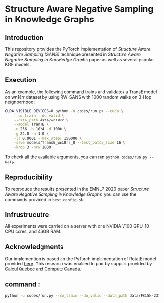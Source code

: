 # Structure Aware Negative Sampling in Knowledge Graphs

## Introduction

This repository provides the PyTorch implementation of _Structure Aware Negative Sampling (SANS)_ technique presented in _Structure Aware Negative Sampling in Knowledge Graphs_ paper as well as several popular KGE models.

## Execution

As an example, the following command trains and validates a TransE model on wn18rr dataset by using RW-SANS with 1000 random walks on 3-Hop neighborhood:

```bash
CUDA_VISIBLE_DEVICES=0 python -u codes/run.py --cuda \
    --do_train --do_valid \
    --data_path data/wn18rr \
    --model TransE \
    -n 256 -b 1024 -d 1000 \
    -g 24.0 -a 1.0 \
    -lr 0.0001 --max_steps 150000 \
    -save models/TransE_wn18rr_0 --test_batch_size 16 \
    -khop 3 -nrw 1000
```

To check all the available arguments, you can run `python codes/run.py --help`.

## Reproducibility

To reproduce the results presented in the EMNLP 2020 paper _Structure Aware Negative Sampling in Knowledge Graphs_, you can use the commands provided in `best_config.sh`.

## Infrustrucutre

All experiments were carried on a server with one NVIDIA V100 GPU, 10 CPU cores, and 46GB RAM.

## Acknowledgments

Our implemention is based on the PyTorch implementation of RotatE model provided [here](https://github.com/DeepGraphLearning/KnowledgeGraphEmbedding).
This research was enabled in part by support provided by [Calcul Québec](https://www.calculquebec.ca/en/) and [Compute Canada](www.computecanada.ca).


## command :

```bash
python -u codes/run.py --do_train --do_valid --data_path data/FB15k-237 --model TransE -n 32 -b 64 -d 50 -g 1.0 -a 1.0 -lr 0.0001 --max_steps 10000 -save models/TransE_FB15k-237_rw --test_batch_size 16 -khop 2 -nrw 10
```

